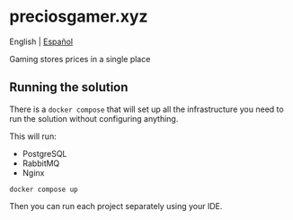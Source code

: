 # preciosgamer.xyz

English | [Español](/README-ES.md)

Gaming stores prices in a single place

## Running the solution

There is a `docker compose` that will set up all the infrastructure you need to run the solution without configuring anything.

This will run:

- PostgreSQL
- RabbitMQ
- Nginx

```
docker compose up
```

Then you can run each project separately using your IDE.
